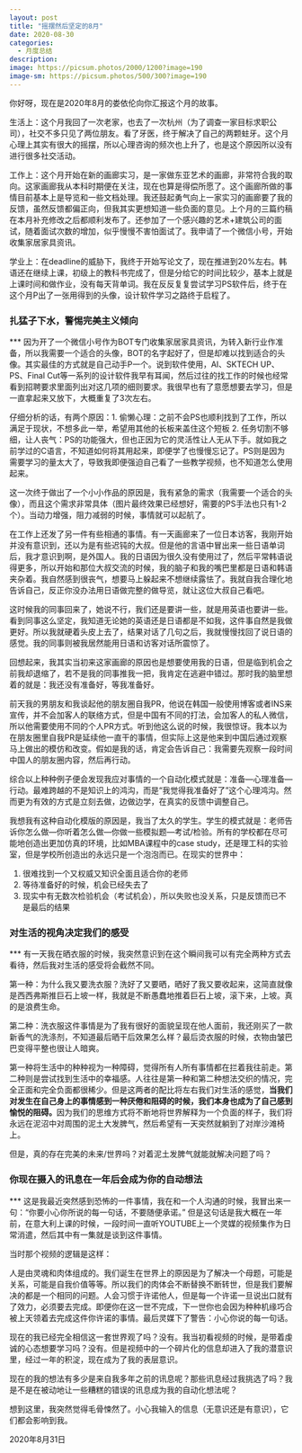 ```yaml
---
layout: post
title: "摇摆然后坚定的8月"
date: 2020-08-30
categories:
  - 月度总结
description:
image: https://picsum.photos/2000/1200?image=190
image-sm: https://picsum.photos/500/300?image=190
---
```

<p>你好呀，现在是2020年8月的娄依伦向你汇报这个月的故事。</p>

生活上：这个月我回了一次老家，也去了一次杭州（为了调查一家目标求职公司），社交不多只见了两位朋友。看了牙医，终于解决了自己的两颗蛀牙。这个月心理上其实有很大的摇摆，所以心理咨询的频次也上升了，也是这个原因所以没有进行很多社交活动。  

工作上：这个月开始在新的画廊实习，是一家做东亚艺术的画廊<!--break-->，非常符合我的取向。这家画廊我从本科时期便在关注，现在也算是得偿所愿了。这个画廊所做的事情目前基本上是导览和一些文档处理。我还鼓起勇气向上一家实习的画廊要了我的反馈，虽然反馈都偏正向，但我其实更想知道一些负面的意见。上个月的三篇约稿在本月补充修改之后都顺利发布了。还参加了一个感兴趣的艺术+建筑公司的面试，随着面试次数的增加，似乎慢慢不害怕面试了。我申请了一个微信小号，开始收集家居家具资讯。

学业上：在deadline的威胁下，我终于开始写论文了，现在推进到20%左右。韩语还在继续上课，初级上的教科书完成了，但是分给它的时间比较少，基本上就是上课时间和做作业，没有每天背单词。我在反反复复尝试学习PS软件后，终于在这个月P出了一张用得到的头像，设计软件学习之路终于启程了。



<h3>扎猛子下水，警惕完美主义倾向</h3>
***
因为开了一个微信小号作为BOT专门收集家居家具资讯，为转入新行业作准备，所以我需要一个适合的头像，BOT的名字起好了，但是却难以找到适合的头像。其实最佳的方式就是自己动手P一个。说到软件使用，AI、SKTECH UP、PS、Final Cut等一系列的设计软件我早有耳闻，然后过往的找工作的时候也经常看到招聘要求里面列出对这几项的细则要求。我很早也有了意愿想要去学习，但是一直拿起来又放下，大概重复了3次左右。

仔细分析的话，有两个原因：1. 偷懒心理：之前不会PS也顺利找到了工作，所以满足于现状，不想多此一举，希望用其他的长板来盖住这个短板 2. 任务切割不够细，让人丧气：PS的功能强大，但也正因为它的灵活性让人无从下手。就如我之前学过的C语言，不知道如何将其用起来，即便学了也慢慢忘记了。PS则是因为需要学习的量太大了，导致我即便强迫自己看了一些教学视频，也不知道怎么使用起来。

这一次终于做出了一个小小作品的原因是，我有紧急的需求（我需要一个适合的头像），而且这个需求非常具体（图片最终效果已经想好，需要的PS手法也只有1-2个）。当动力增强，阻力减弱的时候，事情就可以起航了。

在工作上还发了另一件有些相通的事情。有一天画廊来了一位日本访客，我刚开始并没有意识到，还以为是有些迟钝的大叔。但是他的言语中冒出来一些日语单词后，我才意识到啊，是外国人。我的日语因为很久没有使用过了，然后平常韩语说得更多，所以开始和那位大叔交流的时候，我的脑子和我的嘴巴里都是日语和韩语夹杂着。我自然感到很丧气，想要马上躲起来不想继续露怯了。我就自我合理化地告诉自己，反正你没办法用日语做完整的做导览，就让这位大叔自己看吧。

这时候我的同事回来了，她说不行，我们还是要讲一些，就是用英语也要讲一些。看到同事这么坚定，我知道无论她的英语还是日语都是不如我，这件事自然是我做更好。所以我就硬着头皮上去了，结果对话了几句之后，我就慢慢找回了说日语的感觉。我的同事则被我居然能用日语和访客对话所震惊了。

回想起来，我其实当初来这家画廊的原因也是想要使用我的日语，但是临到机会之前我却退缩了，若不是我的同事推我一把，我肯定在逃避中错过。那时我的脑里想着的就是：我还没有准备好，等我准备好。

前天我的男朋友和我谈起他的朋友圈自我PR，他说在韩国一般使用博客或者INS来宣传，并不会加客人的联络方式，但是中国有不同的打法，会加客人的私人微信，所以他需要使用不同的个人PR方式。听到他这么说的时候，我很惊讶。我本以为在朋友圈里自我PR是延续他一直干的事情，但实际上这是他来到中国后通过观察马上做出的模仿和改变。假如是我的话，肯定会告诉自己：我需要先观察一段时间中国人的朋友圈内容，然后再行动。

综合以上种种例子便会发现我应对事情的一个自动化模式就是：准备—心理准备—行动。最难跨越的不是知识上的鸿沟，而是“我觉得我准备好了”这个心理鸿沟。然而更为有效的方式是立刻去做，边做边学，在真实的反馈中调整自己。

我想我有这种自动化模版的原因是，我当了太久的学生。学生的模式就是：老师告诉你怎么做—你听着怎么做—你做一些模拟题—考试/检验。所有的学校都在尽可能地创造出更加仿真的环境，比如MBA课程中的case study，还是理工科的实验室，但是学校所创造出的永远只是一个泡泡而已。在现实的世界中：
<ol>
  <li>很难找到一个又权威又知识全面且适合你的老师</li>
  <li>等待准备好的时候，机会已经失去了</li>
  <li>现实中有无数次检验机会（考试机会），所以失败也没关系，只是反馈而已不是最后的结果</li>
</ol>  


<h3>对生活的视角决定我们的感受</h3>
***
有一天我在晒衣服的时候，我突然意识到在这个瞬间我可以有完全两种方式去看待，然后我对生活的感受将会截然不同。

第一种：为什么我又要洗衣服？洗好了又要晒，晒好了我又要收起来，这简直就像是西西弗斯推巨石上坡一样，我就是不断愚蠢地推着巨石上坡，滚下来，上坡。真的是浪费生命。

第二种：洗衣服这件事情是为了我有很好的面貌呈现在他人面前，我还刚买了一款新香气的洗涤剂，不知道最后晒干后效果怎么样？最后烫衣服的时候，衣物由皱巴巴变得平整也很让人暗爽。

第一种将生活中的种种视为一种障碍，觉得所有人所有事情都在拦着我往前走。第二种则是尝试找到生活中的幸福感。人往往是第一种和第二种想法交织的情况，完全正面和完全负面都很稀少。但是这两者的配比将左右我们对生活的感觉，<b>当我们对发生在自己身上的事情感到一种厌倦和阻碍的时候，我们本身也成为了自己感到愉悦的阻碍。</b>因为我们的思维方式将不断地将世界解释为一个负面的样子，我们将永远在泥沼中对周围的泥土大发脾气，然后希望有一天突然就躺到了对岸沙滩椅上。

但是，真的存在完美的未来/世界吗？对着泥土发脾气就能就解决问题了吗？

<h3>你现在摄入的讯息在一年后会成为你的自动想法</h3>
*** 
这是我最近突然感到恐怖的一件事情，我在和一个人沟通的时候，我冒出来一句：“你要小心你所说的每一句话，不要随便承诺。” 但是这句话是我大概在一年前，在意大利上课的时候，一段时间一直听YOUTUBE上一个灵媒的视频集作为日常消遣，然后其中有一集就是谈到这件事情。  

当时那个视频的逻辑是这样：

人是由灵魂和肉体组成的。我们诞生在世界上的原因是为了解决一个母题，可能是关系，可能是自我价值等等。所以我们的肉体会不断替换不断转世，但是我们要解决的都是一个相同的问题。人会习惯于许诺他人，但是每一个许诺一旦说出口就有了效力，必须要去完成。即便你在这一世不完成，下一世你也会因为种种机缘巧合被上天领着去完成这件你许诺的事情。最后灵媒下了警告：小心你说的每一句话。

现在的我已经完全相信这一套世界观了吗？没有。我当初看视频的时候，是带着虔诚的心态想要学习吗？没有。但是视频中的一个碎片化的信息却进入了我的潜意识里，经过一年的积淀，现在成为了我的表层意识。

现在的我的想法有多少是来自我多年之前的讯息呢？那些讯息经过我挑选了吗？我是不是在被动地让一些糟糕的错误的讯息成为我的自动化想法呢？

想到这里，我突然觉得毛骨悚然了。小心我输入的信息（无意识还是有意识），它们都会影响到我。

2020年8月31日

